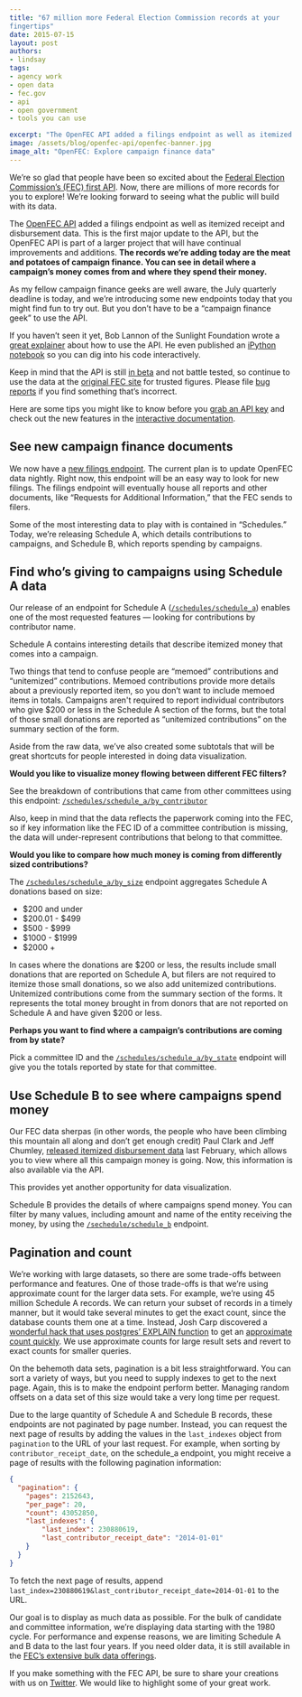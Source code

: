 ```yaml
---
title: "67 million more Federal Election Commission records at your
fingertips"
date: 2015-07-15
layout: post
authors:
- lindsay
tags:
- agency work
- open data
- fec.gov
- api
- open government
- tools you can use

excerpt: "The OpenFEC API added a filings endpoint as well as itemized receipt and disbursement data. This is the first major update to the API: The records we’re adding today are the meat and potatoes of campaign finance. You can see in detail where a campaign’s money comes from and where they spend their money."
image: /assets/blog/openfec-api/openfec-banner.jpg
image_alt: "OpenFEC: Explore campaign finance data"
---
```


We’re so glad that people have been so excited about the [Federal Election Commission’s (FEC) first API](https://18f.gsa.gov/2015/07/08/openfec-api/). Now, there are millions of more records for you to explore! We’re looking forward to seeing what the public will build with its data.

The [OpenFEC API](https://api.open.fec.gov/developers) added a filings endpoint as well as itemized receipt and disbursement data. This is the first major update to the API, but the OpenFEC API is part of a larger project that will have continual improvements and additions. **The records we’re adding today are the meat and potatoes of campaign finance. You can see in detail where a campaign’s money comes from and where they spend their money.**

As my fellow campaign finance geeks are well aware, the July quarterly deadline is today, and we’re introducing some new endpoints today that you might find fun to try out. But you don’t have to be a “campaign finance geek” to use the API.

If you haven’t seen it yet, Bob Lannon of the Sunlight Foundation wrote a [great explainer](https://sunlightfoundation.com/blog/2015/07/08/openfec-makes-campaign-finance-data-more-accessible-with-new-api-heres-how-to-get-started/) about how to use the API. He even published an [iPython notebook](https://github.com/boblannon/blogpost_fec-api-howto/blob/master/fec_api.ipynb) so you can dig into his code interactively.

Keep in mind that the API is still [in beta](https://18f.gsa.gov/dashboard/stages/#beta) and not battle tested, so continue to use the data at the [original FEC site](http://www.fec.gov/pindex.shtml) for trusted figures. Please file [bug reports](https://github.com/18F/openFEC/issues) if you find something that’s incorrect.

Here are some tips you might like to know before you [grab an API key](https://api.data.gov/signup/) and check out the new features in the [interactive documentation](https://api.open.fec.gov/developers).

## See new campaign finance documents

We now have a [new filings endpoint](https://api.open.fec.gov/developers#!/filings). The current plan is to update OpenFEC data nightly. Right now, this endpoint will be an easy way to look for new filings. The filings endpoint will eventually house all reports and other documents, like “Requests for Additional Information,” that the FEC sends to filers.

Some of the most interesting data to play with is contained in “Schedules.” Today, we’re releasing Schedule A, which details contributions to campaigns, and Schedule B, which reports spending by campaigns.

## Find who’s giving to campaigns using Schedule A data

Our release of an endpoint for Schedule A ([`/schedules/schedule_a`](https://api.open.fec.gov/developers#!/schedules/get_schedules_schedule_a)) enables one of the most requested features — looking for contributions by contributor name.

Schedule A contains interesting details that describe itemized money that comes into a campaign.

Two things that tend to confuse people are “memoed” contributions and “unitemized” contributions. Memoed contributions provide more details about a previously reported item, so you don’t want to include memoed items in totals. Campaigns aren't required to report individual contributors who give $200 or less in the Schedule A section of the forms, but the total of those small donations are reported as “unitemized contributions” on the summary section of the form.

Aside from the raw data, we’ve also created some subtotals that will be great shortcuts for people interested in doing data visualization.

**Would you like to visualize money flowing between different FEC filters?**

See the breakdown of contributions that came from other committees using this endpoint: [`/schedules/schedule_a/by_contributor`](https://api.open.fec.gov//developers#!/schedules/get_schedules_schedule_a_by_contributor)

Also, keep in mind that the data reflects the paperwork coming into the FEC, so if key information like the FEC ID of a committee contribution is missing, the data will under-represent contributions that belong to that committee.

**Would you like to compare how much money is coming from differently sized contributions?**

The [`/schedules/schedule_a/by_size`](https://api.open.fec.gov/developers#!/schedules/get_schedules_schedule_a_by_size) endpoint aggregates Schedule A donations based on size:

-   $200 and under
-   $200.01 - $499
-   $500 - $999
-   $1000 - $1999
-   $2000 +

In cases where the donations are $200 or less, the results include small donations that are reported on Schedule A, but filers are not required to itemize those small donations, so we also add unitemized contributions. Unitemized contributions come from the summary section of the forms. It represents the total money brought in from donors that are not reported on Schedule A and have given $200 or less.

**Perhaps you want to find where a campaign’s contributions are coming from by state?**

Pick a committee ID and the [`/schedules/schedule_a/by_state`](https://api.open.fec.gov/developers#!/schedules/get_commttee_committee_id_schedules_schedule_a_by_state) endpoint will give you the totals reported by state for that committee.

## Use Schedule B to see where campaigns spend money

Our FEC data sherpas (in other words, the people who have been climbing this mountain all along and don’t get enough credit) Paul Clark and Jeff Chumley, [released itemized disbursement data](http://www.fec.gov/finance/disclosure/ftpdet.shtml) last February, which allows you to view where all this campaign money is going. Now, this information is also available via the API.

This provides yet another opportunity for data visualization.

Schedule B provides the details of where campaigns spend money. You can filter by many values, including amount and name of the entity receiving the money, by using the [`/sechedule/schedule_b`](https://api.open.fec.gov/developers#!/schedules/get_schedules_schedule_b) endpoint.

## Pagination and count

We’re working with large datasets, so there are some trade-offs between performance and features. One of those trade-offs is that we’re using approximate count for the larger data sets. For example, we’re using 45 million Schedule A records. We can return your subset of records in a timely manner, but it would take several minutes to get the exact count, since the database counts them one at a time. Instead, Josh Carp discovered a [wonderful hack that uses postgres’ EXPLAIN function](https://wiki.postgresql.org/wiki/Count_estimate) to get an [approximate count quickly](https://github.com/18F/openFEC/blob/develop/webservices/common/counts.py). We use approximate counts for large result sets and revert to exact counts for smaller queries.

On the behemoth data sets, pagination is a bit less straightforward. You can sort a variety of ways, but you need to supply indexes to get to the next page. Again, this is to make the endpoint perform better. Managing random offsets on a data set of this size would take a very long time per request.

Due to the large quantity of Schedule A and Schedule B records, these endpoints are not paginated by page number. Instead, you can request the next page of results by adding the values in the `last_indexes` object from `pagination` to the URL of your last request. For example, when sorting by `contributor_receipt_date`, on the schedule\_a endpoint, you might receive a page of results with the following pagination information:

```json
{
  "pagination": {
    "pages": 2152643,
    "per_page": 20,
    "count": 43052850,
    "last_indexes": {
        "last_index": 230880619,
        "last_contributor_receipt_date": "2014-01-01"
    }
  }
}
```

To fetch the next page of results, append `last_index=230880619&last_contributor_receipt_date=2014-01-01` to the URL.

Our goal is to display as much data as possible. For the bulk of candidate and committee information, we’re displaying data starting with the 1980 cycle. For performance and expense reasons, we are limiting Schedule A and B data to the last four years. If you need older data, it is still available in the [FEC’s extensive bulk data offerings](http://www.fec.gov/finance/disclosure/ftpdet.shtml).

If you make something with the FEC API, be sure to share your creations with us on [Twitter](https://twitter.com/18f). We would like to highlight some of your great work.
